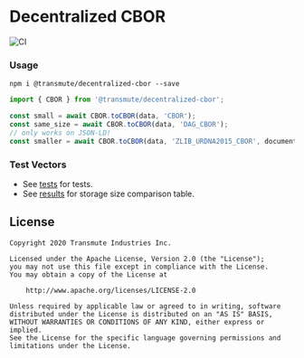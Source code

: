 # Decentralized CBOR

![CI](https://github.com/transmute-industries/decentralized-cbor/workflows/CI/badge.svg)

### Usage

```
npm i @transmute/decentralized-cbor --save
```

```ts
import { CBOR } from '@transmute/decentralized-cbor';

const small = await CBOR.toCBOR(data, 'CBOR');
const same_size = await CBOR.toCBOR(data, 'DAG_CBOR');
// only works on JSON-LD!
const smaller = await CBOR.toCBOR(data, 'ZLIB_URDNA2015_CBOR', documentLoader);
```

### Test Vectors

- See [tests](./src/__tests__/test-vectors.spec.ts) for tests.
- See [results](./src/__fixtures__/outputs/table.csv) for storage size comparison table.

## License

```
Copyright 2020 Transmute Industries Inc.

Licensed under the Apache License, Version 2.0 (the "License");
you may not use this file except in compliance with the License.
You may obtain a copy of the License at

    http://www.apache.org/licenses/LICENSE-2.0

Unless required by applicable law or agreed to in writing, software
distributed under the License is distributed on an "AS IS" BASIS,
WITHOUT WARRANTIES OR CONDITIONS OF ANY KIND, either express or implied.
See the License for the specific language governing permissions and
limitations under the License.
```
